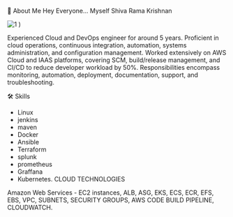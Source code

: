 🚀 About Me
Hey Everyone... Myself Shiva Rama Krishnan

![1 )](https://github.com/user-attachments/assets/836cf357-6ef1-4154-ae7a-0065a8d0af9c)


Experienced Cloud and DevOps engineer for around 5 years. Proficient in cloud operations, continuous integration, automation, systems administration, and configuration management. Worked extensively on AWS Cloud and IAAS platforms, covering SCM, build/release management, and CI/CD to reduce developer workload by 50%. Responsibilities encompass monitoring, automation, deployment, documentation, support, and troubleshooting.

🛠 Skills
- Linux
- jenkins
- maven
- Docker
- Ansible
- Terraform
- splunk
- prometheus
- Graffana
- Kubernetes.
CLOUD TECHNOLOGIES

Amazon Web Services - EC2 instances, ALB, ASG, EKS, ECS, ECR, EFS, EBS, VPC, SUBNETS, SECURITY GROUPS, AWS CODE BUILD PIPELINE, CLOUDWATCH.
